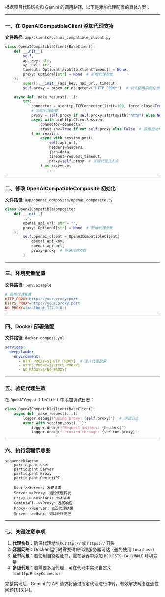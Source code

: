   根据项目代码结构和 Gemini 的调用路径，以下是添加代理配置的具体方案：

---

 

### 一、在 OpenAICompatibleClient 添加代理支持

 

**文件路径**: `app/clients/openai_compatible_client.py`

 

```python
class OpenAICompatibleClient(BaseClient):
    def __init__(
        self,
        api_key: str,
        api_url: str,
        timeout: Optional[aiohttp.ClientTimeout] = None,
        proxy: Optional[str] = None  # 新增代理参数
    ):
        super().__init__(api_key, api_url, timeout)
        self.proxy = proxy or os.getenv("HTTP_PROXY")  # 优先使用实例化参数

    async def _make_request(...):
        try:
            connector = aiohttp.TCPConnector(limit=100, force_close=True)
            # 添加代理配置
            proxy = self.proxy if self.proxy.startswith("http") else None
            async with aiohttp.ClientSession(
                connector=connector,
                trust_env=True if not self.proxy else False  # 禁用自动环境代理检测
            ) as session:
                async with session.post(
                    self.api_url,
                    headers=headers,
                    json=data,
                    timeout=request_timeout,
                    proxy=self.proxy  # 关键代理注入点
                ) as response:
                    ...
```

 

---

 

### 二、修改 OpenAICompatibleComposite 初始化

 

**文件路径**: `app/openai_composite/openai_composite.py`

 

```python
class OpenAICompatibleComposite:
    def __init__(
        ...,
        openai_api_url: str = "",
        proxy: Optional[str] = None  # 新增代理参数
    ):
        self.openai_client = OpenAICompatibleClient(
            openai_api_key,
            openai_api_url,
            proxy=proxy  # 传递代理参数
        )
```

 

---

 

### 三、环境变量配置

 

**文件路径**: `.env.example`

 

```ini
# 新增代理配置
HTTP_PROXY=http://your.proxy:port
HTTPS_PROXY=http://your.proxy:port
NO_PROXY=localhost,127.0.0.1
```

 

---

 

### 四、Docker 部署适配

 

**文件路径**: `docker-compose.yml`

 

```yaml
services:
  deepclaude:
    environment:
      - HTTP_PROXY=${HTTP_PROXY}  # 注入代理配置
      - HTTPS_PROXY=${HTTPS_PROXY}
      - NO_PROXY=${NO_PROXY}
```

 

---

 

### 五、验证代理生效

 

在 `OpenAICompatibleClient` 中添加调试日志：

 

```python
class OpenAICompatibleClient(BaseClient):
    async def _make_request(...):
        logger.debug(f"Using proxy: {self.proxy}")  # 调试日志
        async with session.post(...):
            logger.debug(f"Request headers: {headers}") 
            logger.debug(f"Proxied through: {session.proxy}")
```

 

---

 

### 六、执行流程示意图

 

```mermaid
sequenceDiagram
    participant User
    participant Server
    participant Proxy
    participant GeminiAPI

    User->>Server: 发送请求
    Server->>Proxy: 通过代理转发
    Proxy->>GeminiAPI: 中转请求
    GeminiAPI-->>Proxy: 返回响应
    Proxy-->>Server: 返回代理结果
    Server-->>User: 返回最终响应
```

 

---

 

### 七、关键注意事项

 

1. **代理协议**：确保代理地址以 `http://` 或 `https://` 开头
2. **容器网络**：Docker 运行时需要确保代理服务器可达（避免使用 `localhost`）
3. **证书问题**：若使用自签名证书，需在容器中添加 `REQUESTS_CA_BUNDLE` 环境变量
4. **多级代理**：若需要多层代理，可在代码中实现自定义 `aiohttp.ProxyConnector`

 

完整实现后，Gemini 的 API 请求将通过指定代理进行中转，有效解决网络连通性问题\[1\]\[3\]\[4\]。

 